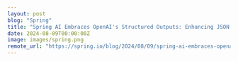```yaml
---
layout: post
blog: "Spring"
title: "Spring AI Embraces OpenAI's Structured Outputs: Enhancing JSON Response Reliability"
date: 2024-08-09T00:00:00Z
image: images/spring.png
remote_url: "https://spring.io/blog/2024/08/09/spring-ai-embraces-openais-structured-outputs-enhancing-json-response"
---
```

